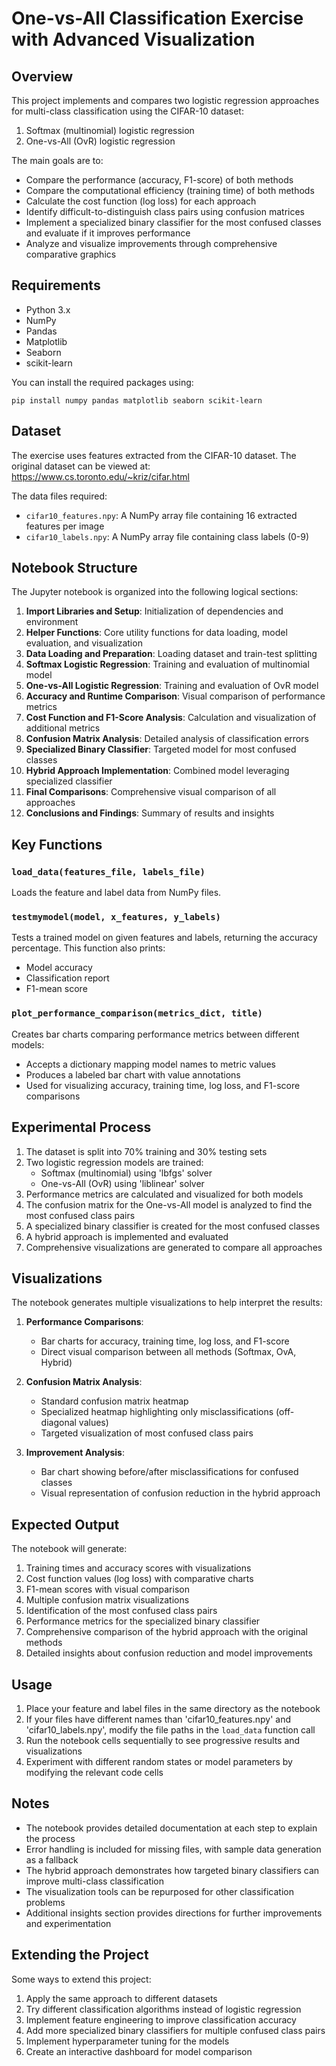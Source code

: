 # One-vs-All Classification Exercise with Advanced Visualization

## Overview
This project implements and compares two logistic regression approaches for multi-class classification using the CIFAR-10 dataset:
1. Softmax (multinomial) logistic regression
2. One-vs-All (OvR) logistic regression

The main goals are to:
- Compare the performance (accuracy, F1-score) of both methods
- Compare the computational efficiency (training time) of both methods
- Calculate the cost function (log loss) for each approach
- Identify difficult-to-distinguish class pairs using confusion matrices
- Implement a specialized binary classifier for the most confused classes and evaluate if it improves performance
- Analyze and visualize improvements through comprehensive comparative graphics

## Requirements
- Python 3.x
- NumPy
- Pandas
- Matplotlib
- Seaborn
- scikit-learn

You can install the required packages using:
```
pip install numpy pandas matplotlib seaborn scikit-learn
```

## Dataset
The exercise uses features extracted from the CIFAR-10 dataset. The original dataset can be viewed at: https://www.cs.toronto.edu/~kriz/cifar.html

The data files required:
- `cifar10_features.npy`: A NumPy array file containing 16 extracted features per image
- `cifar10_labels.npy`: A NumPy array file containing class labels (0-9)

## Notebook Structure
The Jupyter notebook is organized into the following logical sections:

1. **Import Libraries and Setup**: Initialization of dependencies and environment
2. **Helper Functions**: Core utility functions for data loading, model evaluation, and visualization
3. **Data Loading and Preparation**: Loading dataset and train-test splitting
4. **Softmax Logistic Regression**: Training and evaluation of multinomial model
5. **One-vs-All Logistic Regression**: Training and evaluation of OvR model
6. **Accuracy and Runtime Comparison**: Visual comparison of performance metrics
7. **Cost Function and F1-Score Analysis**: Calculation and visualization of additional metrics
8. **Confusion Matrix Analysis**: Detailed analysis of classification errors
9. **Specialized Binary Classifier**: Targeted model for most confused classes
10. **Hybrid Approach Implementation**: Combined model leveraging specialized classifier
11. **Final Comparisons**: Comprehensive visual comparison of all approaches
12. **Conclusions and Findings**: Summary of results and insights

## Key Functions

### `load_data(features_file, labels_file)`
Loads the feature and label data from NumPy files.

### `testmymodel(model, x_features, y_labels)`
Tests a trained model on given features and labels, returning the accuracy percentage. This function also prints:
- Model accuracy
- Classification report
- F1-mean score

### `plot_performance_comparison(metrics_dict, title)`
Creates bar charts comparing performance metrics between different models:
- Accepts a dictionary mapping model names to metric values
- Produces a labeled bar chart with value annotations
- Used for visualizing accuracy, training time, log loss, and F1-score comparisons

## Experimental Process
1. The dataset is split into 70% training and 30% testing sets
2. Two logistic regression models are trained:
   - Softmax (multinomial) using 'lbfgs' solver
   - One-vs-All (OvR) using 'liblinear' solver
3. Performance metrics are calculated and visualized for both models
4. The confusion matrix for the One-vs-All model is analyzed to find the most confused class pairs
5. A specialized binary classifier is created for the most confused classes
6. A hybrid approach is implemented and evaluated
7. Comprehensive visualizations are generated to compare all approaches

## Visualizations
The notebook generates multiple visualizations to help interpret the results:

1. **Performance Comparisons**:
   - Bar charts for accuracy, training time, log loss, and F1-score
   - Direct visual comparison between all methods (Softmax, OvA, Hybrid)

2. **Confusion Matrix Analysis**:
   - Standard confusion matrix heatmap
   - Specialized heatmap highlighting only misclassifications (off-diagonal values)
   - Targeted visualization of most confused class pairs

3. **Improvement Analysis**:
   - Bar chart showing before/after misclassifications for confused classes
   - Visual representation of confusion reduction in the hybrid approach

## Expected Output
The notebook will generate:
1. Training times and accuracy scores with visualizations
2. Cost function values (log loss) with comparative charts
3. F1-mean scores with visual comparison
4. Multiple confusion matrix visualizations
5. Identification of the most confused class pairs
6. Performance metrics for the specialized binary classifier
7. Comprehensive comparison of the hybrid approach with the original methods
8. Detailed insights about confusion reduction and model improvements

## Usage
1. Place your feature and label files in the same directory as the notebook
2. If your files have different names than 'cifar10_features.npy' and 'cifar10_labels.npy', modify the file paths in the `load_data` function call
3. Run the notebook cells sequentially to see progressive results and visualizations
4. Experiment with different random states or model parameters by modifying the relevant code cells

## Notes
- The notebook provides detailed documentation at each step to explain the process
- Error handling is included for missing files, with sample data generation as a fallback
- The hybrid approach demonstrates how targeted binary classifiers can improve multi-class classification
- The visualization tools can be repurposed for other classification problems
- Additional insights section provides directions for further improvements and experimentation

## Extending the Project
Some ways to extend this project:
1. Apply the same approach to different datasets
2. Try different classification algorithms instead of logistic regression
3. Implement feature engineering to improve classification accuracy
4. Add more specialized binary classifiers for multiple confused class pairs
5. Implement hyperparameter tuning for the models
6. Create an interactive dashboard for model comparison